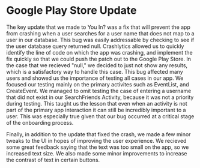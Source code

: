 # Google Play Store Update

The key update that we made to You In? was a fix that will prevent the app from crashing when a user searches for a user name that does not map to a user in our database. This bug was easily addressable by checking to see if the user database query returned null. Crashlytics allowed us to quickly identify the line of code on which the app was crashing, and implement the fix quickly so that we could push the patch out to the Google Play Store. In the case that we recieved "null," we decided to just not show any results, which is a satisfactory way to handle this case. This bug affected many users and showed us the importance of testing all cases in our app. We focused our testing mainly on the primary activites such as EventList, and CreateEvent. We managed to omit testing the case of entering a username that did not exist in our SearchFriends Activity, because it was not a priority during testing. This taught us the lesson that even when an activity is not part of the primary app interaction it can still be incredibly important to a user. This was especially true given that our bug occurred at a critical stage of the onboarding process.

Finally, in addition to the update that fixed the crash, we made a few minor tweaks to the UI in hopes of improving the user experience. We recieved some great feedback saying that the text was too small on the app, so we increased text size. We also made some minor improvements to increase the contrast of text in certain buttons.


